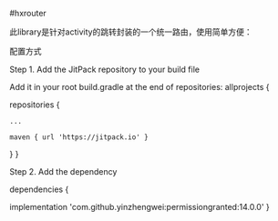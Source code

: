 #hxrouter

此library是针对activity的跳转封装的一个统一路由，使用简单方便：

配置方式

Step 1. Add the JitPack repository to your build file

Add it in your root build.gradle at the end of repositories:
allprojects {

repositories {

	...

	maven { url 'https://jitpack.io' }

}
}

Step 2. Add the dependency

dependencies {

implementation 'com.github.yinzhengwei:permissiongranted:14.0.0'
}

